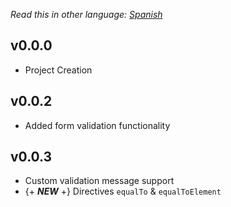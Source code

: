_Read this in other language: [Spanish](https://gitlab.com/von-development-studio/angular-libraries-source/form-validation/blob/master/CHANGELOG.es.md)_

## v0.0.0
* Project Creation

## v0.0.2
* Added form validation functionality

## v0.0.3
* Custom validation message support
* {+ _**NEW**_ +} Directives `equalTo` & `equalToElement`
